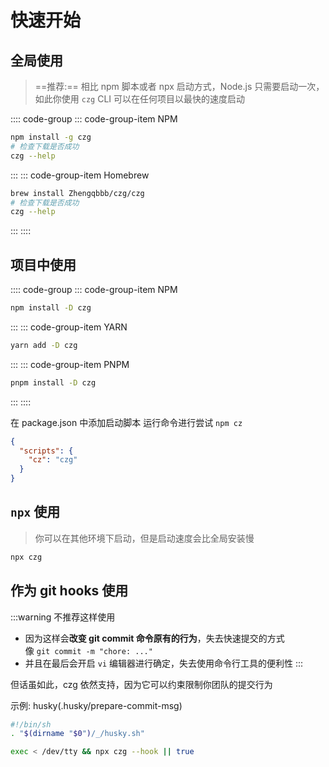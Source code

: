 # 快速开始

## 全局使用
> ==推荐:== 相比 npm 脚本或者 npx 启动方式，Node.js 只需要启动一次，如此你使用 `czg` CLI 可以在任何项目以最快的速度启动

:::: code-group
::: code-group-item NPM

```sh
npm install -g czg
# 检查下载是否成功
czg --help
```

:::
::: code-group-item Homebrew

```bash
brew install Zhengqbbb/czg/czg
# 检查下载是否成功
czg --help
```

:::
::::

## 项目中使用

:::: code-group
::: code-group-item NPM

```bash
npm install -D czg
```

:::
::: code-group-item YARN

```bash
yarn add -D czg
```

:::
::: code-group-item PNPM

```bash
pnpm install -D czg
```

:::
::::

在 package.json 中添加启动脚本
运行命令进行尝试 `npm cz`
```json
{
  "scripts": {
    "cz": "czg"
  }
}
```

## `npx` 使用
> 你可以在其他环境下启动，但是启动速度会比全局安装慢


```bash
npx czg
```


## 作为 git hooks 使用

:::warning
不推荐这样使用
- 因为这样会**改变 git commit 命令原有的行为**，失去快速提交的方式    
  像 `git commit -m "chore: ..."`
- 并且在最后会开启 `vi` 编辑器进行确定，失去使用命令行工具的便利性
:::

但话虽如此，czg 依然支持，因为它可以约束限制你团队的提交行为

示例: husky(.husky/prepare-commit-msg)
```sh
#!/bin/sh
. "$(dirname "$0")/_/husky.sh"

exec < /dev/tty && npx czg --hook || true
```
